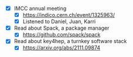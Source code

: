 - [x] IMCC annual meeting
  - [x] https://indico.cern.ch/event/1325963/
  - [x] Listened to Daniel, Juan, Karri
- [x] Read about Spack, a package manager
  - [x] https://github.com/spack/spack
- [x] Read about key4hep, a turnkey software stack
  - [x] https://arxiv.org/abs/2111.09874
